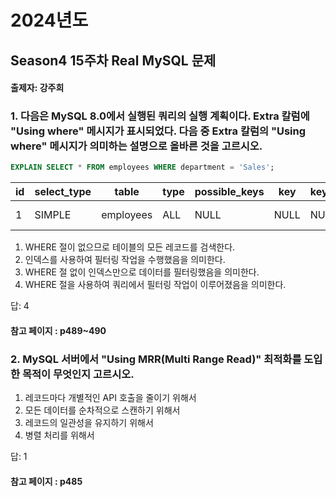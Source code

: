 # 2024년도
## Season4 15주차 Real MySQL 문제
#### 출제자: 강주희

### 1. 다음은 MySQL 8.0에서 실행된 쿼리의 실행 계획이다. Extra 칼럼에 "Using where" 메시지가 표시되었다. 다음 중 Extra 칼럼의 "Using where" 메시지가 의미하는 설명으로 올바른 것을 고르시오.

```sql
EXPLAIN SELECT * FROM employees WHERE department = 'Sales';
```
| id | select_type | table     | type | possible_keys | key  | key_len | ref  | rows | Extra       |
|----|-------------|-----------|------|---------------|------|---------|------|------|-------------|
| 1  | SIMPLE      | employees | ALL  | NULL          | NULL | NULL    | NULL | 1000 | Using where |

1. WHERE 절이 없으므로 테이블의 모든 레코드를 검색한다. 
2. 인덱스를 사용하여 필터링 작업을 수행했음을 의미한다.
3. WHERE 절 없이 인덱스만으로 데이터를 필터링했음을 의미한다.
4. WHERE 절을 사용하여 쿼리에서 필터링 작업이 이루어졌음을 의미한다.


답: 4

#### 참고 페이지 : p489~490


### 2. MySQL 서버에서 "Using MRR(Multi Range Read)" 최적화를 도입한 목적이 무엇인지 고르시오.

1. 레코드마다 개별적인 API 호출을 줄이기 위해서
2. 모든 데이터를 순차적으로 스캔하기 위해서
3. 레코드의 일관성을 유지하기 위해서
4. 병렬 처리를 위해서

답: 1

#### 참고 페이지 : p485
